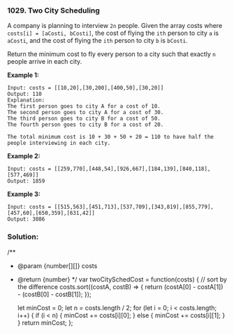 ### 1029. Two City Scheduling

A company is planning to interview `2n` people. Given the array costs where `costs[i] = [aCosti, bCosti]`, the cost of flying the 
`ith` person to city `a` is `aCosti`, and the cost of flying the `ith` person to city `b` is `bCosti`.

Return the minimum cost to fly every person to a city such that exactly `n` people arrive in each city.
 

**Example 1:**
```
Input: costs = [[10,20],[30,200],[400,50],[30,20]]
Output: 110
Explanation: 
The first person goes to city A for a cost of 10.
The second person goes to city A for a cost of 30.
The third person goes to city B for a cost of 50.
The fourth person goes to city B for a cost of 20.

The total minimum cost is 10 + 30 + 50 + 20 = 110 to have half the people interviewing in each city.
```

**Example 2:**
```
Input: costs = [[259,770],[448,54],[926,667],[184,139],[840,118],[577,469]]
Output: 1859
```

**Example 3:**
```
Input: costs = [[515,563],[451,713],[537,709],[343,819],[855,779],[457,60],[650,359],[631,42]]
Output: 3086
```

### Solution:
/**
 * @param {number[][]} costs
 * @return {number}
 */
var twoCitySchedCost = function(costs) {
	// sort by the difference
	costs.sort((costA, costB) => {
			return (costA[0] - costA[1]) - (costB[0] - costB[1]);
	});
	
	let minCost = 0;
	let n = costs.length / 2;
	for (let i = 0; i < costs.length; i++) {
			if (i < n) {
					minCost += costs[i][0];
			} else {
					minCost += costs[i][1];
			}
	}
	return minCost;
};
